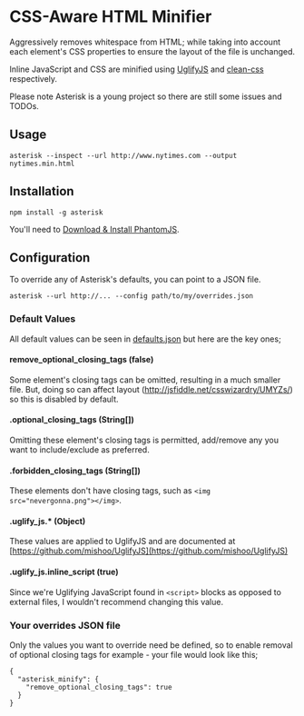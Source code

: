 # CSS-Aware HTML Minifier

Aggressively removes whitespace from HTML; while taking into account each element's CSS properties to ensure the layout of the file is unchanged.

Inline JavaScript and CSS are minified using [UglifyJS](https://github.com/mishoo/UglifyJS) and [clean-css](https://github.com/GoalSmashers/clean-css) respectively.

Please note Asterisk is a young project so there are still some issues and TODOs.

## Usage

    asterisk --inspect --url http://www.nytimes.com --output nytimes.min.html

## Installation

    npm install -g asterisk

You'll need to [Download & Install PhantomJS](http://phantomjs.org/download.html).

## Configuration <a id="config"></a>

To override any of Asterisk's defaults, you can point to a JSON file.

    asterisk --url http://... --config path/to/my/overrides.json

### Default Values

All default values can be seen in [defaults.json](https://github.com/JamieMason/Asterisk/blob/master/defaults.json) but here are the key ones;

#### remove_optional_closing_tags (false)
Some element's closing tags can be omitted, resulting in a much smaller file. But, doing so can affect layout (http://jsfiddle.net/csswizardry/UMYZs/) so this is disabled by default.

#### .optional_closing_tags (String[])
Omitting these element's closing tags is permitted, add/remove any you want to include/exclude as preferred.

#### .forbidden_closing_tags (String[])
These elements don't have closing tags, such as `<img src="nevergonna.png"></img>`.

#### .uglify_js.* (Object)
These values are applied to UglifyJS and are documented at [https://github.com/mishoo/UglifyJS](https://github.com/mishoo/UglifyJS)

#### .uglify_js.inline_script (true)
Since we're Uglifying JavaScript found in `<script>` blocks as opposed to external files, I wouldn't recommend changing this value.

### Your overrides JSON file

Only the values you want to override need be defined, so to enable removal of optional closing tags for example - your file would look like this;

    {
      "asterisk_minify": {
        "remove_optional_closing_tags": true
      }
    }
